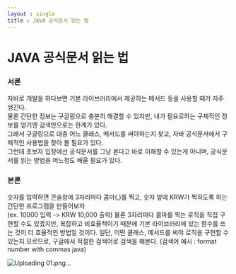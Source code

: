 ```yaml
---
layout : single
title : JAVA 공식문서 읽는 법
---
```


# JAVA 공식문서 읽는 법

### 서론
자바로 개발을 하다보면 기본 라이브러리에서 제공하는 메서드 등을 사용할 때가 자주 생긴다. <br>
물론 간단한 정보는 구글링으로 충분히 해결할 수 있지만, 내가 필요로하는 구체적인 정보를 얻기엔 검색만으로는 한계가 있다. <br>
그래서 구글링으로 대충 어느 클래스, 메서드를 써야하는지 찾고, 자바 공식문서에서 구체적인 사용법을 찾아 볼 필요가 있다. <br>
그런데 초보자 입장에선 공식문서를 그냥 본다고 바로 이해할 수 있는게 아니며, 공식문서를 읽는 방법을 어느정도 배울 필요가 있다. <br>

### 본론
숫자를 입력하면 콘솔창에 3자리마다 콤마(,)를 찍고, 숫자 앞에 KRW가 찍히도록 하는 간단한 프로그램을 만들어보자 <br>
(ex. 10000 입력 -> KRW 10,000 출력)
물론 3자리마다 콤마를 찍는 로직을 직접 구현할 수도 있겠지만, 복잡하고 비효율적이기 때문에 기본 라이브러리에 있는 함수를 쓰는 것이 더 효율적인 방법일 것이다.
일단, 어떤 클래스, 메서드를 써야 로직을 구현할 수 있는지 모르므로, 구글에서 적절한 검색어로 검색을 해본다. 
(검색어 예시 : format number with commas java)

![Uploading 01.png…]()
